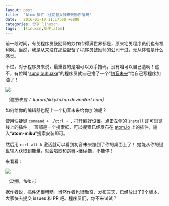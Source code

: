 ```yaml
---
layout: post
title:	"Atom 插件：让初音女神来鼓励你撸码"
date:	2016-01-10 11:17:00 +0800 
categories:	分享 linuxcn 
tags:	[linuxcn,插件,atom]
---
```



前一段时间，有关程序员鼓励师的炒作传得满世界都是，原来宅男程序员们也有福利啊。当然，我是从来没在那些配备了程序员鼓励师的公司干过，无从体验是什么感觉。


不过，对于程序员来说，最重要的是咱可以双手撸码，没有咱可以自己造啊！这不，有位叫“[sunqibuhuake](https://atom.io/users/sunqibuhuake)”的程序员就自己撸了一个“[初音未来](https://atom.io/packages/atom-miku)”给自己写程序加油了！


![](/Asserts/Images//attachment/album/201601/10/111452c62m10y6p1z77p40.jpg)


*（题图来自： kurorofikkykakao.deviantart.com）*


如何给你的编辑器也配上一个初音未来给你加油呢？


使用快捷键 `command + ,`/`ctrl + ,` 打开偏好设置。点击左侧的 `Install` 即可浏览线上的插件 。 顶部是一个搜索框，可以搜索已经发布在 [atom.io](http://atom.io/http://atom.io/packages) 上的插件，输入“**atom-miku**”搜索安装即可。


然后用 `ctrl-alt-k` 激活就可以看到初音未来蹦到了你的桌面上了！ 她能从你的键盘输入获取到能量，就会唱歌和跳舞~继续撸，不能停！


来看看：


![](/Asserts/Images//attachment/album/201601/10/110435snyzzffvd77mfdmf.gif)


*（动图，1Mb+）*


据作者说，插件还很粗糙。当然作者也很勤奋，发布三天，已经放出了9个版本，大家快去提交 issues 和 PR 吧。程序员们，你不来试试？

